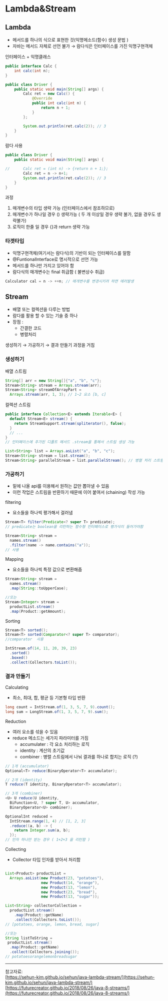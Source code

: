 # Lambda&Stream

## Lambda

- 메서드를 하나의 식으로 표현한 것(익명메소드(함수) 생성 문법 )
- 자바는 메서드 자체로 선언 불가 → 람다식은 인터페이스를 가진 익명구현객체

인터페이스 + 익명클래스 

```java
public interface Calc {
    int calc(int n);
}

public class Driver {
    public static void main(String[] args) {
        Calc ret = new Calc() {
            @Override
            public int calc(int n) {
                return n + 1;
            }
        };

        System.out.println(ret.calc(2)); // 3
    }
}
```

람다 사용 

```java
public class Driver {
    public static void main(String[] args) {

//      Calc ret = (int n) -> {return n + 1;};
        Calc ret = n -> n+1;
        System.out.println(ret.calc(2)); // 3
    }
}
```

과정 

1. 매개변수의 타입 생략 가능 (인터페이스에서 참조하므로)
2. 매개변수가 하나일 경우 () 생략가능 ( 두 개 이상일 경우 생략 불가, 없을 경우도 생략불가)
3. 로직이 한줄 일 경우 {}과 return 생략 가능 

### 타겟타입

- 익명구현객체(여기서는 람다식)의 기반이 되는 인터페이스를 말함
- @Funtionallnterface로 명시적으로 선언 가능
- 메서드를 하나만 가지고 있어야 함
- 람다식의 매개변수는 final 취급함 ( 불변상수 취급)

```java
Calculator cal = n -> ++n; // 매개변수를 변경시키려 하면 에러발생
```

## Stream

- 배열 또는 컬렉션을 다루는 방법
- 람다를 활용 할 수 있는 기술 중 하나
- 장점 :
    - 간결한 코드
    - 병렬처리

  

생성하기 → 가공하기 → 결과 만들기 과정을 거침 

### 생성하기

배열 스트림 

```java
String[] arr = new String[]{"a", "b", "c"};
Stream<String> stream = Arrays.stream(arr);
Stream<String> streamOfArrayPart = 
  Arrays.stream(arr, 1, 3); // 1~2 요소 [b, c]
```

컬렉션 스트림 

```java
public interface Collection<E> extends Iterable<E> {
  default Stream<E> stream() {
    return StreamSupport.stream(spliterator(), false);
  } 
  // ...
}
// 인터페이스에 추가된 디폴트 메서드 .stream을 통해서 스트림 생성 가능  

List<String> list = Arrays.asList("a", "b", "c");
Stream<String> stream = list.stream();
Stream<String> parallelStream = list.parallelStream(); // 병렬 처리 스트림
```

### 가공하기

- 밑에 나올 api를 이용해서 원하는 값만 뽑아낼 수 있음
- 이런 작업은 스트림을 반환하기 때문에 이어 붙여서 (chaining) 작성 가능

filtering  

- 요소들을 하나씩 평가해서 걸러냄

```java
Stream<T> filter(Predicate<? super T> predicate);
// predicate는 boolean을 리턴하는 함수형 인터페이스로 평가식이 들어가야함 

Stream<String> stream = 
  names.stream()
  .filter(name -> name.contains("a"));
// 사용
```

Mapping 

- 요소들을 하나씩 특정 값으로 변환해줌

```java
Stream<String> stream = 
  names.stream()
  .map(String::toUpperCase);

//또는 
Stream<Integer> stream = 
  productList.stream()
  .map(Product::getAmount);
```

Sorting

```java
Stream<T> sorted();
Stream<T> sorted(Comparator<? super T> comparator); 
//comparator  사용

IntStream.of(14, 11, 20, 39, 23)
  .sorted()
  .boxed()
  .collect(Collectors.toList());
```

### 결과 만들기

Calculating 

- 최소, 최대, 합, 평균 등 기본형 타입 반환

```java
long count = IntStream.of(1, 3, 5, 7, 9).count();
long sum = LongStream.of(1, 3, 5, 7, 9).sum();
```

Reduction

- 여러 요소를 섞을 수 있음
- reduce 메소드는 세가지 파라미터를 가짐
    - accumulater : 각 요소 처리하는 로직
    - identity : 계산의 초기값
    - combiner : 병렬 스트림에서 나눠 결과를 하나로 합치는 로직 (?)

```java
// 1개 (accumulator)
Optional<T> reduce(BinaryOperator<T> accumulator);

// 2개 (identity)
T reduce(T identity, BinaryOperator<T> accumulator);

// 3개 (combiner)
<U> U reduce(U identity,
  BiFunction<U, ? super T, U> accumulator,
  BinaryOperator<U> combiner);
```

```java
OptionalInt reduced = 
  IntStream.range(1, 4) // [1, 2, 3]
  .reduce((a, b) -> {
    return Integer.sum(a, b);
  });
// 인자 하나만 받는 경우 ( 1+2+3 을 리턴함 )
```

Collecting 

- Collector 타입 인자를 받아서 처리함

```java

List<Product> productList = 
  Arrays.asList(new Product(23, "potatoes"),
                new Product(14, "orange"),
                new Product(13, "lemon"),
                new Product(23, "bread"),
                new Product(13, "sugar"));

List<String> collectorCollection =
  productList.stream()
    .map(Product::getName)
    .collect(Collectors.toList());
// [potatoes, orange, lemon, bread, sugar]

//또는 
String listToString = 
 productList.stream()
  .map(Product::getName)
  .collect(Collectors.joining());
// potatoesorangelemonbreadsugar
```

---
참고자료:  
[https://sehun-kim.github.io/sehun/java-lambda-stream/](https://sehun-kim.github.io/sehun/java-lambda-stream/)  
[https://futurecreator.github.io/2018/08/26/java-8-streams/](https://futurecreator.github.io/2018/08/26/java-8-streams/)  